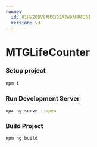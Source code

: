 ```yaml
---
runme:
  id: 01HV28DV8AMX3BZAJW9AMRFJ51
  version: v3
---
```


# MTGLifeCounter

### Setup project

```sh {"id":"01HV28G9NTTGG5Q22NGY5ZV7CN"}
npm i
```

### Run Development Server

```sh {"id":"01HV28K050HB3T8JETHZH0X1RG"}
npx ng serve --open
```

### Build Project

```sh {"id":"01HV28MR8H4BS3R9GA2P50RKV5"}
npm ng build
```
